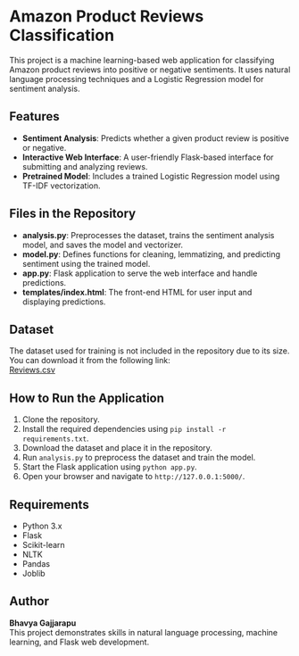 # Amazon Product Reviews Classification

This project is a machine learning-based web application for classifying Amazon product reviews into positive or negative sentiments. It uses natural language processing techniques and a Logistic Regression model for sentiment analysis.

## Features
- **Sentiment Analysis**: Predicts whether a given product review is positive or negative.
- **Interactive Web Interface**: A user-friendly Flask-based interface for submitting and analyzing reviews.
- **Pretrained Model**: Includes a trained Logistic Regression model using TF-IDF vectorization.

## Files in the Repository
- **analysis.py**: Preprocesses the dataset, trains the sentiment analysis model, and saves the model and vectorizer.
- **model.py**: Defines functions for cleaning, lemmatizing, and predicting sentiment using the trained model.
- **app.py**: Flask application to serve the web interface and handle predictions.
- **templates/index.html**: The front-end HTML for user input and displaying predictions.

## Dataset
The dataset used for training is not included in the repository due to its size. You can download it from the following link:  
[Reviews.csv](https://drive.google.com/file/d/1KHGp1Kzdo7jP0DE7Dt4T78EaBTZ5Xolo/view?usp=drive_link)

## How to Run the Application
1. Clone the repository.
2. Install the required dependencies using `pip install -r requirements.txt`.
3. Download the dataset and place it in the repository.
4. Run `analysis.py` to preprocess the dataset and train the model.
5. Start the Flask application using `python app.py`.
6. Open your browser and navigate to `http://127.0.0.1:5000/`.

## Requirements
- Python 3.x
- Flask
- Scikit-learn
- NLTK
- Pandas
- Joblib

## Author
**Bhavya Gajjarapu**  
This project demonstrates skills in natural language processing, machine learning, and Flask web development.
